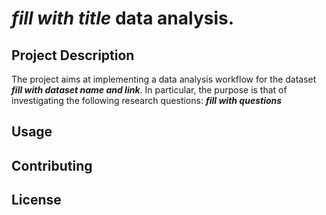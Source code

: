 # ***fill with title*** data analysis.


## Project Description
The project aims at implementing a data analysis workflow for the dataset ***fill with dataset name and link***. In particular, the purpose is that of investigating the following research questions: ***fill with questions***

## Usage

## Contributing

## License


